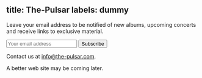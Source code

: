 title: The-Pulsar
labels: dummy
---
Leave your email address to be notified of new albums, upcoming concerts and
receive links to exclusive material.

<form action="http://groups.google.com/group/the-pulsar-news/boxsubscribe"><div><input type="text" placeholder="Your email address" name="email"/> <input type="submit" value="Subscribe"/></div></form>

Contact us at [info@the-pulsar.com](mailto:info@the-pulsar.com).

A better web site may be coming later.
